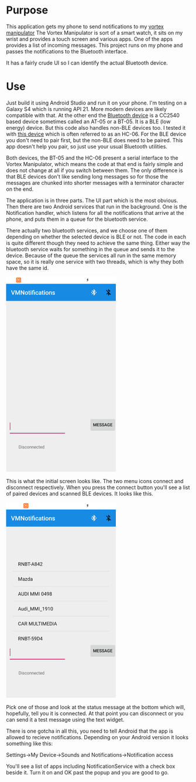 # Purpose

This application gets my phone to send notifications to my [vortex manipulator](https://github.com/RogerParkinson/vortex-manipulator)
The Vortex Manipulator is sort of a smart watch, it sits on my wrist and provides a touch screen and various apps. One of the apps
provides a list of incoming messages. This project runs on my phone and passes the notifications to the Bluetooth interface.

It has a fairly crude UI so I can identify the actual Bluetooth device.

# Use

Just build it using Android Studio and run it on your phone. I'm testing on a Galaxy S4 which is running API 21. 
More modern devices are likely compatible with that. At the other end the [Bluetooth device](https://www.aliexpress.com/item/AT-09-Android-IOS-BLE-4-0-Bluetooth-module-for-arduino-CC2540-CC2541-Serial-Wireless-Module/32820135156.html?spm=a2g0s.9042311.0.0.34734c4deRxuhY) 
is a CC2540 based device sometimes called an AT-05 or a BT-05. It is a BLE (low energy) device. But this code also handles non-BLE devices too.
I tested it with [this device](https://www.aliexpress.com/item/1pcs-HC-06-Bluetooth-serial-pass-through-module-wireless-serial-communication-from-machine-Wireless-HC06-for/32895745707.html?spm=a2g0s.9042311.0.0.27424c4dDP5zDZ)
which is often referred to as an HC-06. For the BLE device you don't need to pair first, but the non-BLE does need to be paired. This app doesn't help you pair, so just use your usual Bluetooth utilities.

Both devices, the BT-05 and the HC-06 present a serial interface to the Vortex Manipulator, which means the code at that end is fairly simple and does not change at all if you switch between them.
The only difference is that BLE devices don't like sending long messages so for those the messages are chunked into shorter messages with a terminator character on the end.

The application is in three parts. The UI part which is the most obvious. Then there are two Android services that run in the background. 
One is the Notification handler, which listens for all the notifications that arrive at the phone, and puts them in a queue for the bluetooth service.

There actually two bluetooth services, and we choose one of them depending on whether the selected device is BLE or not. The code in each is quite different though they need to achieve
the same thing. Either way the bluetooth service waits for something in the queue and sends it to the device. Because of the queue the services all run in the same memory space, so it
is really one service with two threads, which is why they both have the same id.

<img src="readme/screen1.png" style="width: 300px;"/>

This is what the initial screen looks like. The two menu icons connect and disconnect respectively. When you press the connect button you'll see a list of paired devices and scanned
BLE devices. It looks like this.

<img src="readme/screen2.png" style="width: 300px;"/>
    
Pick one of those and look at the status message at the bottom which will, hopefully, tell you it is connected. At that point you can disconnect or you can send it a test message
using the text widget.

There is one gotcha in all this, you need to tell Android that the app is allowed to recieve notifications. Depending on your Android version it looks something like this:

Settings->My Device->Sounds and Notifications->Notification access

You'll see a list of apps including NotificationService with a check box beside it. Turn it on and OK past the popup and you are good to go.  